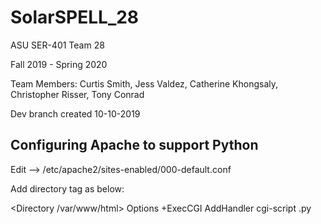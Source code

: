 # SolarSPELL_28
ASU SER-401 Team 28

Fall 2019 - Spring 2020

Team Members:
Curtis Smith,
Jess Valdez,
Catherine Khongsaly,
Christopher Risser,
Tony Conrad

Dev branch created 10-10-2019
 
## Configuring Apache to support Python 
Edit --> /etc/apache2/sites-enabled/000-default.conf

Add directory tag as below:

<Directory /var/www/html>
       Options +ExecCGI
       AddHandler cgi-script .py
</Directory>
